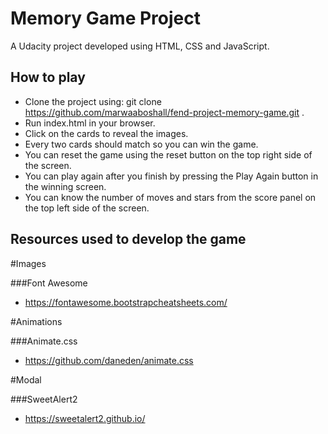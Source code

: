 # Memory Game Project
A Udacity project developed using HTML, CSS and JavaScript.

## How to play

* Clone the project using: git clone https://github.com/marwaaboshall/fend-project-memory-game.git .
* Run index.html in your browser.
* Click on the cards to reveal the images.
* Every two cards should match so you can win the game.
* You can reset the game using the reset button on the top right side of the screen.
* You can play again after you finish by pressing the Play Again button in the winning screen.
* You can know the number of moves and stars from the score panel on the top left side of the screen.

## Resources used to develop the game

#Images

###Font Awesome
* https://fontawesome.bootstrapcheatsheets.com/

#Animations

###Animate.css
* https://github.com/daneden/animate.css

#Modal

###SweetAlert2
* https://sweetalert2.github.io/

